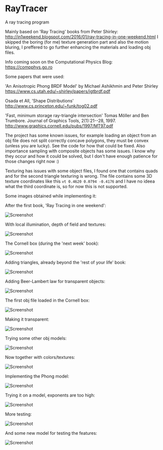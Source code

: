 # RayTracer
A ray tracing program

Mainly based on 'Ray Tracing' books from Peter Shirley: http://in1weekend.blogspot.com/2016/01/ray-tracing-in-one-weekend.html
I skipped the boring (for me) texture generation part and also the motion bluring, I preffered to go further enhancing the materials and loading obj files.

Info coming soon on the Computational Physics Blog: https://compphys.go.ro

Some papers that were used:

'An Anisotropic Phong BRDF Model' by Michael Ashikhmin and Peter Shirley
https://www.cs.utah.edu/~shirley/papers/jgtbrdf.pdf

Osada et All, 'Shape Distributions'
http://www.cs.princeton.edu/~funk/tog02.pdf

'Fast, minimum storage ray-triangle intersection'
Tomas Möller and Ben Trumbore. 
Journal of Graphics Tools, 2(1):21--28, 1997. 
http://www.graphics.cornell.edu/pubs/1997/MT97.pdf

The project has some known issues, for example loading an object from an obj file does not split correctly concave polygons, they must be convex (unless you are lucky). See the code for how that could be fixed.
Also importance sampling with composite objects has some issues. I know why they occur and how it could be solved, but I don't have enough patience for those changes right now :)

Texturing has issues with some object files, I found one that contains quads and for the second triangle texturing is wrong. The file contains some 3D texture coordinates like this `vt 0.4620 0.0794 -0.4176` and I have no ideea what the third coordinate is, so for now this is not supported.


Some images obtained while implementing it:

After the first book, 'Ray Tracing in one weekend':

![Screenshot](img/RayTracing4000spp.png)

With local illumination, depth of field and textures:

![Screenshot](img/LocalIllumination.png)

The Cornell box (during the 'next week' book):

![Screenshot](img/CornellBox.png)

Adding triangles, already beyond the 'rest of your life' book:

![Screenshot](img/triangle.png)

Adding Beer-Lambert law for transparent objects:

![Screenshot](img/BeerLambert.png)

The first obj file loaded in the Cornell box:

![Screenshot](img/monkey.png)

Making it transparent:

![Screenshot](img/transparentmonkey.png)

Trying some other obj models:

![Screenshot](img/car.png)

Now together with colors/textures:

![Screenshot](img/indian.png)

Implementing the Phong model:

![Screenshot](img/Phong.png)

Trying it on a model, exponents are too high:

![Screenshot](img/IndianPhong.png)

More testing:

![Screenshot](img/carphong.png)

And some new model for testing the features:

![Screenshot](img/newcarphong.png)
